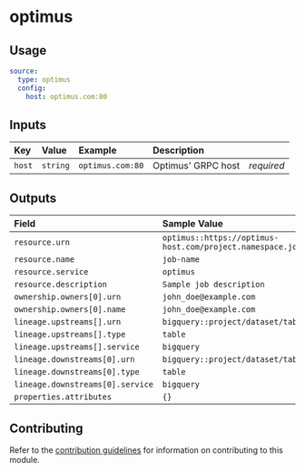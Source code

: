 # optimus

## Usage

```yaml
source:
  type: optimus
  config:
    host: optimus.com:80
```

## Inputs

| Key | Value | Example | Description |    |
| :-- | :---- | :------ | :---------- | :- |
| `host` | `string` | `optimus.com:80` | Optimus' GRPC host | *required* |

## Outputs

| Field | Sample Value |
| :---- | :---- |
| `resource.urn` | `optimus::https://optimus-host.com/project.namespace.job` |
| `resource.name` | `job-name` |
| `resource.service` | `optimus` |
| `resource.description` | `Sample job description` |
| `ownership.owners[0].urn` | `john_doe@example.com` |
| `ownership.owners[0].name` | `john_doe@example.com` |
| `lineage.upstreams[].urn` | `bigquery::project/dataset/table` |
| `lineage.upstreams[].type` | `table` |
| `lineage.upstreams[].service` | `bigquery` |
| `lineage.downstreams[0].urn` | `bigquery::project/dataset/table` |
| `lineage.downstreams[0].type` | `table` |
| `lineage.downstreams[0].service` | `bigquery` |
| `properties.attributes` | `{}` |

## Contributing

Refer to the [contribution guidelines](../../../docs/contribute/guide.md#adding-a-new-extractor) for information on contributing to this module.
